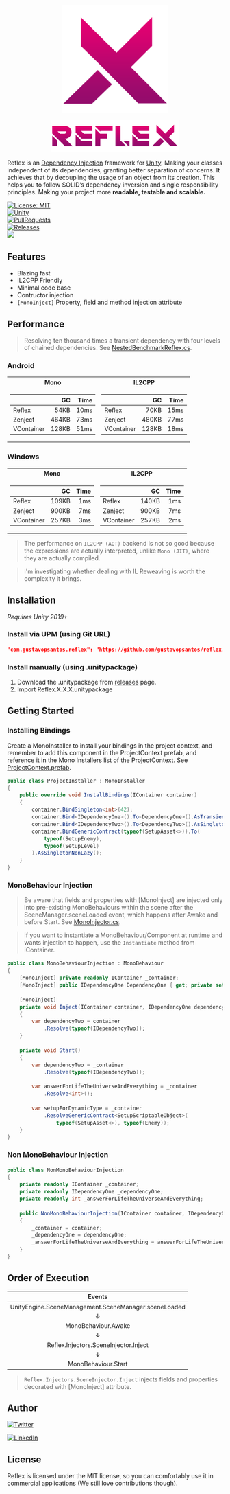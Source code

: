 <p align="center">
  <img src="logo-crimson.png" width="250">
</p>
<p align="center">
  <img src="text-crimson.png" width="300">
</p>

Reflex is an [Dependency Injection](https://stackify.com/dependency-injection/) framework for [Unity](https://unity.com/). Making your classes independent of its dependencies, granting better separation of concerns. It achieves that by decoupling the usage of an object from its creation. This helps you to follow SOLID’s dependency inversion and single responsibility principles. Making your project more **readable, testable and scalable.**

[![License: MIT](https://img.shields.io/badge/License-MIT-yellow.svg)](https://opensource.org/licenses/MIT)   
[![Unity](https://img.shields.io/badge/Unity-2019+-black.svg)](https://unity3d.com/pt/get-unity/download/archive)  
[![PullRequests](https://img.shields.io/badge/PRs-welcome-brightgreen)](http://makeapullrequest.com)  
[![Releases](https://img.shields.io/github/release/gustavopsantos/reflex.svg)](https://github.com/gustavopsantos/reflex/releases)  
![](https://github.com/gustavopsantos/reflex/workflows/Tests/badge.svg)  


## Features 
- Blazing fast
- IL2CPP Friendly
- Minimal code base
- Contructor injection
- `[MonoInject]` Property, field and method injection attribute

## Performance
> Resolving ten thousand times a transient dependency with four levels of chained dependencies. See [NestedBenchmarkReflex.cs](Reflex.Benchmark/Assets/Benchmark/NestedBenchmarkReflex.cs).

### Android

<table>
<tr><th>Mono</th><th>IL2CPP</th></tr>
<tr><td>

|           | GC    | Time |
|-----------|------:|-----:|
| Reflex    |  54KB | 10ms
| Zenject   | 464KB | 73ms
| VContainer| 128KB | 51ms

</td><td>

|           | GC    | Time |
|-----------|------:|-----:|
| Reflex    |  70KB | 15ms
| Zenject   | 480KB | 77ms
| VContainer| 128KB | 18ms

</td></tr> </table>

### Windows

<table>
<tr><th>Mono</th><th>IL2CPP</th></tr>
<tr><td>

|           | GC    | Time |
|-----------|------:|-----:|
| Reflex    | 109KB | 1ms
| Zenject   | 900KB | 7ms
| VContainer| 257KB | 3ms

</td><td>

|           | GC    | Time |
|-----------|------:|-----:|
| Reflex    | 140KB | 1ms
| Zenject   | 900KB | 7ms
| VContainer| 257KB | 2ms

</td></tr> </table>

> The performance on `IL2CPP (AOT)` backend is not so good because the expressions are actually interpreted, unlike `Mono (JIT)`, where they are actually compiled.

> I'm investigating whether dealing with IL Reweaving is worth the complexity it brings.

## Installation

*Requires Unity 2019+*

### Install via UPM (using Git URL)
```json
"com.gustavopsantos.reflex": "https://github.com/gustavopsantos/reflex.git?path=/Reflex/Assets/Reflex/#2.0.0"
```

### Install manually (using .unitypackage)
1. Download the .unitypackage from [releases](https://github.com/gustavopsantos/reflex/releases) page.
2. Import Reflex.X.X.X.unitypackage

## Getting Started

### Installing Bindings

Create a MonoInstaller to install your bindings in the project context, and remember to add this component in the ProjectContext prefab, and reference it in the Mono Installers list of the ProjectContext. See [ProjectContext.prefab](Reflex.GettingStarted/Assets/GettingStarted/Resources/ProjectContext.prefab).

```csharp
public class ProjectInstaller : MonoInstaller
{
    public override void InstallBindings(IContainer container)
    {
        container.BindSingleton<int>(42);
        container.Bind<IDependencyOne>().To<DependencyOne>().AsTransient();
        container.Bind<IDependencyTwo>().To<DependencyTwo>().AsSingletonLazy();
        container.BindGenericContract(typeof(SetupAsset<>)).To(
            typeof(SetupEnemy),
            typeof(SetupLevel)
        ).AsSingletonNonLazy();
    }
}
```

### MonoBehaviour Injection

> Be aware that fields and properties with [MonoInject] are injected only into pre-existing MonoBehaviours within the scene after the SceneManager.sceneLoaded event, which happens after Awake and before Start. See [MonoInjector.cs](Reflex/Assets/Reflex/Scripts/Injectors/MonoInjector.cs).  

> If you want to instantiate a MonoBehaviour/Component at runtime and wants injection to happen, use the `Instantiate` method from IContainer.

```csharp
public class MonoBehaviourInjection : MonoBehaviour
{
    [MonoInject] private readonly IContainer _container;
    [MonoInject] public IDependencyOne DependencyOne { get; private set; }

    [MonoInject]
    private void Inject(IContainer container, IDependencyOne dependencyOne)
    {
        var dependencyTwo = container
            .Resolve(typeof(IDependencyTwo));
    }

    private void Start()
    {
        var dependencyTwo = _container
            .Resolve(typeof(IDependencyTwo));

        var answerForLifeTheUniverseAndEverything = _container
            .Resolve<int>();

        var setupForDynamicType = _container
            .ResolveGenericContract<SetupScriptableObject>(
                typeof(SetupAsset<>), typeof(Enemy));
    }
}
```

### Non MonoBehaviour Injection

```csharp
public class NonMonoBehaviourInjection
{
    private readonly IContainer _container;
    private readonly IDependencyOne _dependencyOne;
    private readonly int _answerForLifeTheUniverseAndEverything;

    public NonMonoBehaviourInjection(IContainer container, IDependencyOne dependencyOne, int answerForLifeTheUniverseAndEverything)
    {
        _container = container;
        _dependencyOne = dependencyOne;
        _answerForLifeTheUniverseAndEverything = answerForLifeTheUniverseAndEverything;
    }
}
```

## Order of Execution

| Events                                               |
|:----------------------------------------------------:|
| UnityEngine.SceneManagement.SceneManager.sceneLoaded |
| ↓                                                    |
| MonoBehaviour.Awake                                  |
| ↓                                                    |
| Reflex.Injectors.SceneInjector.Inject                |
| ↓                                                    |
| MonoBehaviour.Start                                  |

> `Reflex.Injectors.SceneInjector.Inject` injects fields and properties decorated with [MonoInject] attribute.

## Author
[![Twitter](https://img.shields.io/twitter/follow/codinggustavo.svg?label=Follow&style=social)](https://twitter.com/intent/follow?screen_name=codinggustavo)  

[![LinkedIn](https://img.shields.io/badge/Linkedin-%230077B5.svg?style=for-the-badge&logo=linkedin&logoColor=white)](https://www.linkedin.com/in/codinggustavo)  


## License

Reflex is licensed under the MIT license, so you can comfortably use it in commercial applications (We still love contributions though).
